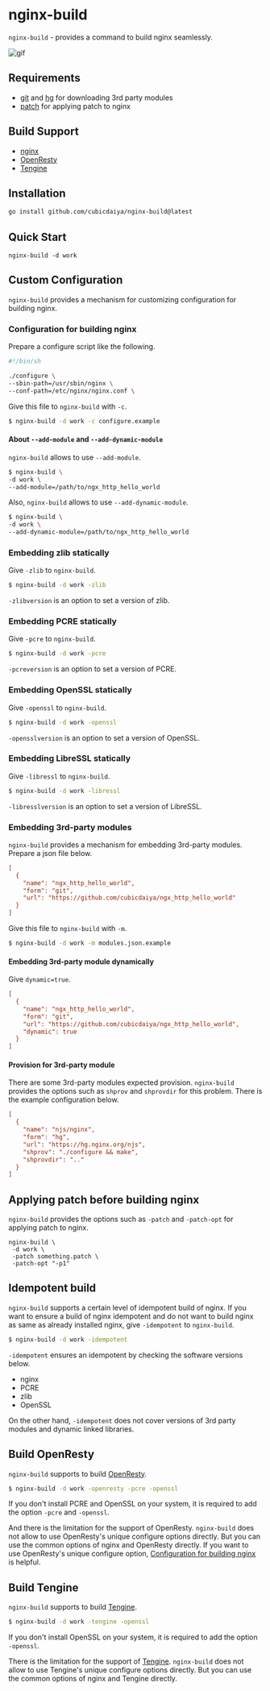 # nginx-build

`nginx-build` - provides a command to build nginx seamlessly.

![gif](https://raw.githubusercontent.com/cubicdaiya/nginx-build/master/images/nginx-build.gif)

## Requirements

 * [git](https://git-scm.com/) and [hg](https://www.mercurial-scm.org/) for downloading 3rd party modules
 * [patch](https://savannah.gnu.org/projects/patch/) for applying patch to nginx

## Build Support

 * [nginx](https://nginx.org/)
 * [OpenResty](https://openresty.org/)
 * [Tengine](https://tengine.taobao.org/)

## Installation

```bash
go install github.com/cubicdaiya/nginx-build@latest
```

## Quick Start

```console
nginx-build -d work
```

## Custom Configuration

`nginx-build` provides a mechanism for customizing configuration for building nginx.

### Configuration for building nginx

Prepare a configure script like the following.

```bash
#!/bin/sh

./configure \
--sbin-path=/usr/sbin/nginx \
--conf-path=/etc/nginx/nginx.conf \
```

Give this file to `nginx-build` with `-c`.

```bash
$ nginx-build -d work -c configure.example
```

#### About `--add-module` and `--add-dynamic-module`

`nginx-build` allows to use `--add-module`.

```bash
$ nginx-build \
-d work \
--add-module=/path/to/ngx_http_hello_world
```

Also, `nginx-build` allows to use `--add-dynamic-module`.

```bash
$ nginx-build \
-d work \
--add-dynamic-module=/path/to/ngx_http_hello_world
```

### Embedding zlib statically

Give `-zlib` to `nginx-build`.

```bash
$ nginx-build -d work -zlib
```

`-zlibversion` is an option to set a version of zlib.

### Embedding PCRE statically

Give `-pcre` to `nginx-build`.

```bash
$ nginx-build -d work -pcre
```

`-pcreversion` is an option to set a version of PCRE.

### Embedding OpenSSL statically

Give `-openssl` to `nginx-build`.

```bash
$ nginx-build -d work -openssl
```

`-opensslversion` is an option to set a version of OpenSSL.

### Embedding LibreSSL statically

Give `-libressl` to `nginx-build`.

```bash
$ nginx-build -d work -libressl
```

`-libresslversion` is an option to set a version of LibreSSL.

### Embedding 3rd-party modules

`nginx-build` provides a mechanism for embedding 3rd-party modules.
Prepare a json file below.

```ini
[
  {
    "name": "ngx_http_hello_world",
    "form": "git",
    "url": "https://github.com/cubicdaiya/ngx_http_hello_world"
  }
]
```

Give this file to `nginx-build` with `-m`.

```bash
$ nginx-build -d work -m modules.json.example
```

#### Embedding 3rd-party module dynamically

Give `dynamic=true`.

```ini
[
  {
    "name": "ngx_http_hello_world",
    "form": "git",
    "url": "https://github.com/cubicdaiya/ngx_http_hello_world",
    "dynamic": true
  }
]
```

#### Provision for 3rd-party module

There are some 3rd-party modules expected provision. `nginx-build` provides the options such as `shprov` and `shprovdir` for this problem.
There is the example configuration below.

```ini
[
  {
    "name": "njs/nginx",
    "form": "hg",
    "url": "https://hg.nginx.org/njs",
    "shprov": "./configure && make",
    "shprovdir": ".."
  }
]
```

## Applying patch before building nginx

`nginx-build` provides the options such as `-patch` and `-patch-opt` for applying patch to nginx.

```console
nginx-build \
 -d work \
 -patch something.patch \
 -patch-opt "-p1"
```

## Idempotent build

`nginx-build` supports a certain level of idempotent build of nginx.
If you want to ensure a build of nginx idempotent and do not want to build nginx as same as already installed nginx,
give `-idempotent` to `nginx-build`.

```bash
$ nginx-build -d work -idempotent
```

`-idempotent` ensures an idempotent by checking the software versions below.

* nginx
* PCRE
* zlib
* OpenSSL

On the other hand, `-idempotent` does not cover versions of 3rd party modules and dynamic linked libraries.

## Build OpenResty

`nginx-build` supports to build [OpenResty](https://openresty.org/).

```bash
$ nginx-build -d work -openresty -pcre -openssl
```

If you don't install PCRE and OpenSSL on your system, it is required to add the option `-pcre` and `-openssl`.


And there is the limitation for the support of OpenResty.
`nginx-build` does not allow to use OpenResty's unique configure options directly.
But you can use the common options of nginx and OpenResty directly.
If you want to use OpenResty's unique configure option, [Configuration for building nginx](#configuration-for-building-nginx) is helpful.

## Build Tengine

`nginx-build` supports to build [Tengine](https://tengine.taobao.org/).

```bash
$ nginx-build -d work -tengine -openssl
```

If you don't install OpenSSL on your system, it is required to add the option `-openssl`.

There is the limitation for the support of [Tengine](https://tengine.taobao.org/).
`nginx-build` does not allow to use Tengine's unique configure options directly.
But you can use the common options of nginx and Tengine directly.
